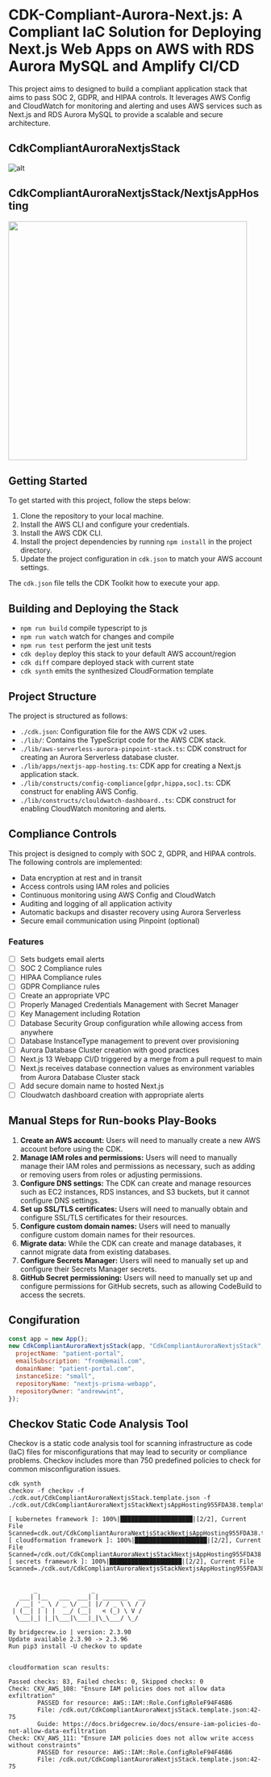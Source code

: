 # CDK-Compliant-Aurora-Next.js: A Compliant IaC Solution for Deploying Next.js Web Apps on AWS with RDS Aurora MySQL and Amplify CI/CD

This project aims to designed to build a compliant application stack that aims to pass SOC 2, GDPR, and HIPAA controls. It leverages AWS Config and CloudWatch for monitoring and alerting and uses AWS services such as Next.js and RDS Aurora MySQL to provide a scalable and secure architecture.

## CdkCompliantAuroraNextjsStack

![alt](./assets/AuroraPinpointStack.template.json.png)

## CdkCompliantAuroraNextjsStack/**NextjsAppHosting**

<img src="https://velog.velcdn.com/images/sinclairr/post/fb146ca7-654e-41df-8b26-33e01ffffe7b/image.png" width="473">

## Getting Started

To get started with this project, follow the steps below:

1. Clone the repository to your local machine.
2. Install the AWS CLI and configure your credentials.
3. Install the AWS CDK CLI.
4. Install the project dependencies by running `npm install` in the project directory.
5. Update the project configuration in `cdk.json` to match your AWS account settings.

The `cdk.json` file tells the CDK Toolkit how to execute your app.

## Building and Deploying the Stack

- `npm run build` compile typescript to js
- `npm run watch` watch for changes and compile
- `npm run test` perform the jest unit tests
- `cdk deploy` deploy this stack to your default AWS account/region
- `cdk diff` compare deployed stack with current state
- `cdk synth` emits the synthesized CloudFormation template

## Project Structure

The project is structured as follows:

- `./cdk.json`: Configuration file for the AWS CDK v2 uses.
- `./lib/`: Contains the TypeScript code for the AWS CDK stack.
- `./lib/aws-serverless-aurora-pinpoint-stack.ts`: CDK construct for creating an Aurora Serverless database cluster.
- `./lib/apps/nextjs-app-hosting.ts`: CDK app for creating a Next.js application stack.
- `./lib/constructs/config-compliance[gdpr,hippa,soc].ts`: CDK construct for enabling AWS Config.
- `./lib/constructs/clouldwatch-dashboard..ts`: CDK construct for enabling CloudWatch monitoring and alerts.

## Compliance Controls

This project is designed to comply with SOC 2, GDPR, and HIPAA controls. The following controls are implemented:

- Data encryption at rest and in transit
- Access controls using IAM roles and policies
- Continuous monitoring using AWS Config and CloudWatch
- Auditing and logging of all application activity
- Automatic backups and disaster recovery using Aurora Serverless
- Secure email communication using Pinpoint (optional)

### Features

- [ ] Sets budgets email alerts
- [ ] SOC 2 Compliance rules
- [ ] HIPAA Compliance rules
- [ ] GDPR Compliance rules
- [ ] Create an appropriate VPC
- [ ] Properly Managed Credentials Management with Secret Manager
- [ ] Key Management including Rotation
- [ ] Database Security Group configuration while allowing access from anywhere
- [ ] Database InstanceType management to prevent over provisioning
- [ ] Aurora Database Cluster creation with good practices
- [ ] Next.js 13 Webapp CI/D triggered by a merge from a pull request to main
- [ ] Next.js receives database connection values as environment variables from Aurora Database Cluster stack
- [ ] Add secure domain name to hosted Next.js
- [ ] Cloudwatch dashboard creation with appropriate alerts

## Manual Steps for Run-books Play-Books

1. **Create an AWS account:** Users will need to manually create a new AWS account before using the CDK.
2. **Manage IAM roles and permissions:** Users will need to manually manage their IAM roles and permissions as necessary, such as adding or removing users from roles or adjusting permissions.
3. **Configure DNS settings:** The CDK can create and manage resources such as EC2 instances, RDS instances, and S3 buckets, but it cannot configure DNS settings.
4. **Set up SSL/TLS certificates:** Users will need to manually obtain and configure SSL/TLS certificates for their resources.
5. **Configure custom domain names:** Users will need to manually configure custom domain names for their resources.
6. **Migrate data:** While the CDK can create and manage databases, it cannot migrate data from existing databases.
7. **Configure Secrets Manager:** Users will need to manually set up and configure their Secrets Manager secrets.
8. **GitHub Secret permissioning:** Users will need to manually set up and configure permissions for GitHub secrets, such as allowing CodeBuild to access the secrets.



## Congifuration

```js
const app = new App();
new CdkCompliantAuroraNextjsStack(app, "CdkCompliantAuroraNextjsStack", {
  projectName: "patient-portal",
  emailSubscription: "from@email.com",
  domainName: "patient-portal.com",
  instanceSize: "small",
  repositoryName: "nextjs-prisma-webapp",
  repositoryOwner: "andrewwint",
});
```

## Checkov Static Code Analysis Tool

Checkov is a static code analysis tool for scanning infrastructure as code (IaC) files for misconfigurations that may lead to security or compliance problems. Checkov includes more than 750 predefined policies to check for common misconfiguration issues.

```shell
cdk synth
checkov -f checkov -f ./cdk.out/CdkCompliantAuroraNextjsStack.template.json -f ./cdk.out/CdkCompliantAuroraNextjsStackNextjsAppHosting955FDA38.template.json

[ kubernetes framework ]: 100%|████████████████████|[2/2], Current File Scanned=cdk.out/CdkCompliantAuroraNextjsStackNextjsAppHosting955FDA38.temp
[ cloudformation framework ]: 100%|████████████████████|[2/2], Current File Scanned=/cdk.out/CdkCompliantAuroraNextjsStackNextjsAppHosting955FDA38
[ secrets framework ]: 100%|████████████████████|[2/2], Current File Scanned=./cdk.out/CdkCompliantAuroraNextjsStackNextjsAppHosting955FDA38.templ


       _               _              
   ___| |__   ___  ___| | _______   __
  / __| '_ \ / _ \/ __| |/ / _ \ \ / /
 | (__| | | |  __/ (__|   < (_) \ V / 
  \___|_| |_|\___|\___|_|\_\___/ \_/  
                                      
By bridgecrew.io | version: 2.3.90 
Update available 2.3.90 -> 2.3.96
Run pip3 install -U checkov to update 


cloudformation scan results:

Passed checks: 83, Failed checks: 0, Skipped checks: 0
Check: CKV_AWS_108: "Ensure IAM policies does not allow data exfiltration"
        PASSED for resource: AWS::IAM::Role.ConfigRoleF94F46B6
        File: /cdk.out/CdkCompliantAuroraNextjsStack.template.json:42-75
        Guide: https://docs.bridgecrew.io/docs/ensure-iam-policies-do-not-allow-data-exfiltration
Check: CKV_AWS_111: "Ensure IAM policies does not allow write access without constraints"
        PASSED for resource: AWS::IAM::Role.ConfigRoleF94F46B6
        File: /cdk.out/CdkCompliantAuroraNextjsStack.template.json:42-75
```
